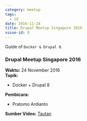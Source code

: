 ```yaml
---
category: meetup
tags:
  - id
date: 2016-11-24
title: Drupal Meetup Singapore 2016
vssue-id: 0
---
```


Guide of `Docker & Drupal 8`.

<!-- more -->

### Drupal Meetup Singapore 2016

**Waktu:** 24 November 2016<br />
**Topik:**
- Docker + Drupal 8

**Pembicara:**
- Pratomo Ardianto

**Sumber Video:** [Tautan](https://www.engineers.sg/video/docker-drupal-8-drupal-developer-network-singapore--1280)